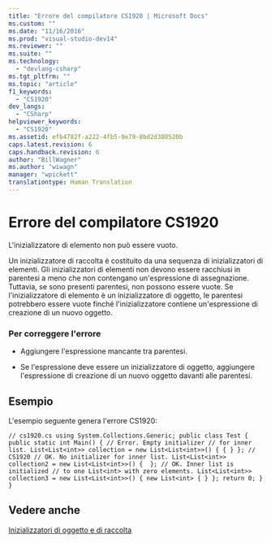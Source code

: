 ```yaml
---
title: "Errore del compilatore CS1920 | Microsoft Docs"
ms.custom: ""
ms.date: "11/16/2016"
ms.prod: "visual-studio-dev14"
ms.reviewer: ""
ms.suite: ""
ms.technology: 
  - "devlang-csharp"
ms.tgt_pltfrm: ""
ms.topic: "article"
f1_keywords: 
  - "CS1920"
dev_langs: 
  - "CSharp"
helpviewer_keywords: 
  - "CS1920"
ms.assetid: efb4782f-a222-4fb5-9e79-8bd2d380520b
caps.latest.revision: 6
caps.handback.revision: 6
author: "BillWagner"
ms.author: "wiwagn"
manager: "wpickett"
translationtype: Human Translation
---
```

# Errore del compilatore CS1920
L'inizializzatore di elemento non può essere vuoto.  
  
 Un inizializzatore di raccolta è costituito da una sequenza di inizializzatori di elementi. Gli inizializzatori di elementi non devono essere racchiusi in parentesi a meno che non contengano un'espressione di assegnazione. Tuttavia, se sono presenti parentesi, non possono essere vuote. Se l'inizializzatore di elemento è un inizializzatore di oggetto, le parentesi potrebbero essere vuote finché l'inizializzatore contiene un'espressione di creazione di un nuovo oggetto.  
  
### Per correggere l'errore  
  
-   Aggiungere l'espressione mancante tra parentesi.  
  
-   Se l'espressione deve essere un inizializzatore di oggetto, aggiungere l'espressione di creazione di un nuovo oggetto davanti alle parentesi.  
  
## Esempio  
 L'esempio seguente genera l'errore CS1920:  
  
```  
// cs1920.cs using System.Collections.Generic; public class Test { public static int Main() { // Error. Empty initializer // for inner list. List<List<int>> collection = new List<List<int>>() { { } }; // CS1920 // OK. No initializer for inner list. List<List<int>> collection2 = new List<List<int>>() {  }; // OK. Inner list is initialized // to one List<int> with zero elements. List<List<int>> collection3 = new List<List<int>>() { new List<int> { } }; return 0; } }  
```  
  
## Vedere anche  
 [Inizializzatori di oggetto e di raccolta](../../csharp/programming-guide/classes-and-structs/object-and-collection-initializers.md)